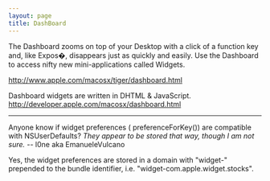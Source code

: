 ```yaml
---
layout: page
title: DashBoard
---
```


The Dashboard zooms on top of your Desktop with a click of a function key and, like Expos�, disappears just as quickly and easily. Use the Dashboard to access nifty new mini-applications called Widgets.

http://www.apple.com/macosx/tiger/dashboard.html

Dashboard widgets are written in DHTML & JavaScript. http://developer.apple.com/macosx/dashboard.html

----
Anyone know if widget preferences (    preferenceForKey()) are compatible with NSUserDefaults?
*They appear to be stored that way, though I am not sure.* -- l0ne aka EmanueleVulcano

Yes, the widget preferences are stored in a domain with "widget-" prepended to the bundle identifier, i.e. "widget-com.apple.widget.stocks".

